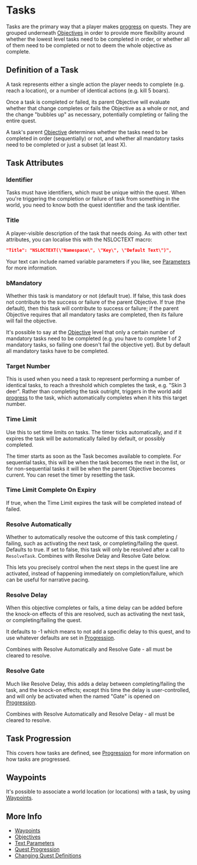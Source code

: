 # Tasks

Tasks are the primary way that a player makes [progress](Progression.md) on quests. They are grouped
underneath [Objectives](Objectives.md) in order to provide more flexibility
around whether the lowest level tasks need to be completed in order, or whether
all of them need to be completed or not to deem the whole objective as complete.

## Definition of a Task

A task represents either a single action the player needs to complete (e.g. 
reach a location), or a number of identical actions (e.g. kill 5 boars).

Once a task is completed or failed, its parent Objective will evaluate whether
that change completes or fails the Objective as a whole or not, and the change
"bubbles up" as necessary, potentially completing or failing the entire quest.

A task's parent [Objective](Objectives.md) determines whether the tasks need
to be completed in order (sequentially) or not, and whether all mandatory tasks need 
to be completed or just a subset (at least X).

## Task Attributes

### Identifier

Tasks must have identifiers, which must be unique within the quest. When you're
triggering the completion or failure of task from something in the world, 
you need to know both the quest identifier and the task identifier.

### Title

A player-visible description of the task that needs doing. As with other text
attributes, you can localise this with the NSLOCTEXT macro:

```json
"Title": "NSLOCTEXT(\"Namespace\", \"Key\", \"Default Text\")",
```

Your text can include named variable parameters if you like, see 
[Parameters](Parameters.md) for more information.


### bMandatory

Whether this task is mandatory or not (default true). If false, this task does 
not contribute to the success or failure of the parent Objective. If true 
(the default), then this task will contribute to success or failure; if the
parent Objective requires that all mandatory tasks are completed, then its failure
will fail the objective. 

It's possible to say at the [Objective](Objectives.md) level that only
a certain number of mandatory tasks need to be completed (e.g. you have to complete
1 of 2 mandatory tasks, so failing one doesn't fail the objective yet). But by
default all mandatory tasks have to be completed.

### Target Number

This is used when you need a task to represent performing a number of identical
tasks, to reach a threshold which completes the task, e.g. "Skin 3 deer".
Rather than completing the task outright, triggers in the world add [progress](Progression.md) to
the task, which automatically completes when it hits this target number.

### Time Limit

Use this to set time limits on tasks. The timer ticks automatically, and if it
expires the task will be automatically failed by default, or possibly completed. 

The timer starts as soon as the Task becomes available to complete. For sequential
tasks, this will be when the task becomes the next in the list, or for non-sequential
tasks it will be when the parent Objective becomes current. You can reset the
timer by resetting the task.

### Time Limit Complete On Expiry

If true, when the Time Limit expires the task will be completed instead of failed.

### Resolve Automatically

Whether to automatically resolve the outcome of this task completing / failing,
such as activating the next task, or completing/failing the quest. Defaults to true.
If set to false, this task will only be resolved after a call to `ResolveTask`.
Combines with Resolve Delay and Resolve Gate below.

This lets you precisely control when the next steps in the quest line are activated, instead
of happening immediately on completion/failure, which can be useful for narrative pacing.

### Resolve Delay

When this objective completes or fails, a time delay can be added before the knock-on effects
of this are resolved, such as activating the next task, or completing/failing the quest.

It defaults to -1 which means to not add a specific delay to this quest, and to use whatever
defaults are set in [Progression](Progression.md).

Combines with Resolve Automatically and Resolve Gate - all must be cleared to resolve.

### Resolve Gate

Much like Resolve Delay, this adds a delay between completing/failing the task, and
the knock-on effects; except this time the delay is user-controlled, and will only be
activated when the named "Gate" is opened on [Progression](Progression.md).

Combines with Resolve Automatically and Resolve Delay - all must be cleared to resolve.


## Task Progression

This covers how tasks are defined, see [Progression](Progression.md) for more 
information on how tasks are progressed.

## Waypoints

It's possible to associate a world location (or locations) with a task, by
using [Waypoints](Waypoints.md).


## More Info

* [Waypoints](Waypoints.md)
* [Objectives](Objectives.md)
* [Text Parameters](Parameters.md)
* [Quest Progression](Progression.md)
* [Changing Quest Definitions](ChangingQuestDefinitions.md)
